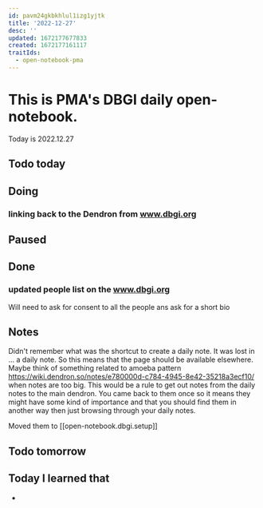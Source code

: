 ```yaml
---
id: pavm24gkbkhlul1izg1yjtk
title: '2022-12-27'
desc: ''
updated: 1672177677833
created: 1672177161117
traitIds:
  - open-notebook-pma
---
```


# This is PMA's DBGI daily open-notebook.

Today is 2022.12.27

## Todo today

###
###
###

## Doing
### linking back to the Dendron from www.dbgi.org


## Paused

## Done

### updated people list on the www.dbgi.org
  Will need to ask for consent to all the people ans ask for a short bio



## Notes

Didn't remember what was the shortcut to create a daily note. 
It was lost in ... a daily note. So this means that the page should be available elsewhere. 
Maybe think of something related to amoeba pattern https://wiki.dendron.so/notes/e780000d-c784-4945-8e42-35218a3ecf10/ when notes are too big.
This would be a rule to get out notes from the daily notes to the main dendron. You came back to them once so it means they might have some kind of importance and that you should find them in another way then just browsing through your daily notes.

Moved them to [[open-notebook.dbgi.setup]]



## Todo tomorrow

###
###
###


## Today I learned that

- 